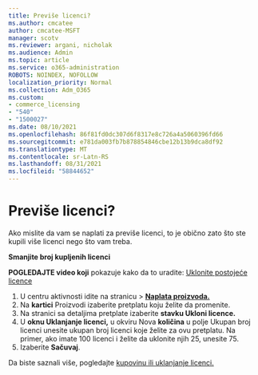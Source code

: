 ```yaml
---
title: Previše licenci?
ms.author: cmcatee
author: cmcatee-MSFT
manager: scotv
ms.reviewer: argani, nicholak
ms.audience: Admin
ms.topic: article
ms.service: o365-administration
ROBOTS: NOINDEX, NOFOLLOW
localization_priority: Normal
ms.collection: Adm_O365
ms.custom:
- commerce_licensing
- "540"
- "1500027"
ms.date: 08/10/2021
ms.openlocfilehash: 86f81fd0dc307d6f8317e8c726a4a5060396fd66
ms.sourcegitcommit: e781da003fb7b878854846cbe12b13b9dca8df92
ms.translationtype: MT
ms.contentlocale: sr-Latn-RS
ms.lasthandoff: 08/31/2021
ms.locfileid: "58844652"
---
```

# <a name="too-many-licenses"></a>Previše licenci?

Ako mislite da vam se naplati za previše licenci, to je obično zato što ste kupili više licenci nego što vam treba.
  
**Smanjite broj kupljenih licenci**

**POGLEDAJTE video koji** pokazuje kako da to uradite: [Uklonite postojeće licence](https://go.microsoft.com/fwlink/p/?linkid=2154938)
  
1. U centru aktivnosti idite na  stranicu \> **[Naplata proizvoda.](https://go.microsoft.com/fwlink/p/?linkid=842054)**
2. Na **kartici** Proizvodi izaberite pretplatu koju želite da promenite.
3. Na stranici sa detaljima pretplate izaberite **stavku Ukloni licence.**
4. U **oknu Uklanjanje licenci,** u  okviru Nova **količina** u polje Ukupan broj licenci unesite ukupan broj licenci koje želite za ovu pretplatu. Na primer, ako imate 100 licenci i želite da uklonite njih 25, unesite 75.
5. Izaberite **Sačuvaj**.

Da biste saznali više, pogledajte [kupovinu ili uklanjanje licenci.](https://docs.microsoft.com/microsoft-365/commerce/licenses/buy-licenses)